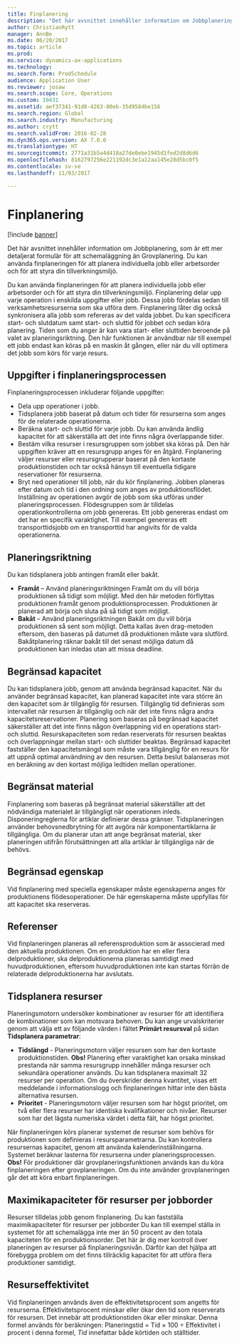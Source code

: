 ```yaml
---
title: Finplanering
description: "Det här avsnittet innehåller information om Jobbplanering, som är ett mer detaljerat formulär för att schemaläggning än Grovplanering. Du kan använda finplaneringen för att planera individuella jobb eller arbetsorder och för att styra din tillverkningsmiljö."
author: ChristianRytt
manager: AnnBe
ms.date: 06/20/2017
ms.topic: article
ms.prod: 
ms.service: dynamics-ax-applications
ms.technology: 
ms.search.form: ProdSchedule
audience: Application User
ms.reviewer: josaw
ms.search.scope: Core, Operations
ms.custom: 19431
ms.assetid: aef37341-91d8-4263-80eb-35d9584be156
ms.search.region: Global
ms.search.industry: Manufacturing
ms.author: crytt
ms.search.validFrom: 2016-02-28
ms.dyn365.ops.version: AX 7.0.0
ms.translationtype: HT
ms.sourcegitcommit: 2771a31b5a4d418a27de0ebe1945d1fed2d8d6d6
ms.openlocfilehash: 8162797256e221192dc3e1a12aa145e28d5bc0f5
ms.contentlocale: sv-se
ms.lasthandoff: 11/03/2017

---
```


# <a name="job-scheduling"></a>Finplanering

[!include [banner](../includes/banner.md)]

Det här avsnittet innehåller information om Jobbplanering, som är ett mer detaljerat formulär för att schemaläggning än Grovplanering. Du kan använda finplaneringen för att planera individuella jobb eller arbetsorder och för att styra din tillverkningsmiljö.

Du kan använda finplaneringen för att planera individuella jobb eller arbetsorder och för att styra din tillverkningsmiljö. Finplanering delar upp varje operation i enskilda uppgifter eller jobb. Dessa jobb fördelas sedan till verksamhetsresurserna som ska utföra dem. Finplanering låter dig också synkronisera alla jobb som refereras av det valda jobbet. Du kan specificera start- och slutdatum samt start- och sluttid för jobbet och sedan köra planering. Tiden som du anger är kan vara start- eller sluttiden beroende på valet av planeringsriktning. Den här funktionen är användbar när till exempel ett jobb endast kan köras på en maskin åt gången, eller när du vill optimera det jobb som körs för varje resurs.

## <a name="tasks-in-the-job-scheduling-process"></a>Uppgifter i finplaneringsprocessen
Finplaneringsprocessen inkluderar följande uppgifter:

-   Dela upp operationer i jobb.
-   Tidsplanera jobb baserat på datum och tider för resurserna som anges för de relaterade operationerna.
-   Beräkna start- och sluttid för varje jobb. Du kan använda ändlig kapacitet för att säkerställa att det inte finns några överlappande tider.
-   Bestäm vilka resurser i resursgruppen som jobbet ska köras på. Den här uppgiften kräver att en resursgrupp anges för en åtgärd. Finplanering väljer resurser eller resursgrupperar baserat på den kortaste produktionstiden och tar också hänsyn till eventuella tidigare reservationer för resurserna.
-   Bryt ned operationer till jobb, när du kör finplanering. Jobben planeras efter datum och tid i den ordning som anges av produktionsflödet. Inställning av operationen avgör de jobb som ska utföras under planeringsprocessen. Flödesgruppen som är tilldelas operationkontrollerna om jobb genereras. Ett jobb genereras endast om det har en specifik varaktighet. Till exempel genereras ett transporttidsjobb om en transporttid har angivits för de valda operationerna.

## <a name="scheduling-direction"></a>Planeringsriktning
Du kan tidsplanera jobb antingen framåt eller bakåt.

-   **Framåt** – Använd planeringsriktningen Framåt om du vill börja produktionen så tidigt som möjligt. Med den här metoden förflyttas produktionen framåt genom produktionsprocessen. Produktionen är planerad att börja och sluta på så tidigt som möjligt.
-   **Bakåt** – Använd planeringsriktningen Bakåt om du vill börja produktionen så sent som möjligt. Detta kallas även drag-metoden eftersom, den baseras på datumet då produktionen måste vara slutförd. Bakåtplanering räknar bakåt till det senast möjliga datum då produktionen kan inledas utan att missa deadline.

## <a name="finite-capacity"></a>Begränsad kapacitet
Du kan tidsplanera jobb, genom att använda begränsad kapacitet. När du använder begränsad kapacitet, kan planerad kapacitet inte vara större än den kapacitet som är tillgänglig för resursen. Tillgänglig tid definieras som intervallet när resursen är tillgänglig och när det inte finns några andra kapacitetsreservationer. Planering som baseras på begränsad kapacitet säkerställer att det inte finns någon överlappning vid en operations start- och sluttid. Resurskapaciteten som redan reserverats för resursen beaktas och överlappningar mellan start- och sluttider beaktas. Begränsad kapacitet fastställer den kapacitetsmängd som måste vara tillgänglig för en resurs för att uppnå optimal användning av den resursen. Detta beslut balanseras mot en beräkning av den kortast möjliga ledtiden mellan operationer.

## <a name="finite-materials"></a>Begränsat material
Finplanering som baseras på begränsat material säkerställer att det nödvändiga materialet är tillgängligt när operationen inleds. Disponeringreglerna för artiklar definierar dessa gränser. Tidsplaneringen använder behovsnedbrytning för att avgöra när komponentartiklarna är tillgängliga. Om du planerar utan att ange begränsat material, sker planeringen utifrån förutsättningen att alla artiklar är tillgängliga när de behövs.

## <a name="finite-properties"></a>Begränsad egenskap
Vid finplanering med speciella egenskaper måste egenskaperna anges för produktionens flödesoperationer. De här egenskaperna måste uppfyllas för att kapacitet ska reserveras.

## <a name="references"></a>Referenser
Vid finplaneringen planeras all referensproduktion som är associerad med den aktuella produktionen. Om en produktion har en eller flera delproduktioner, ska delproduktionerna planeras samtidigt med huvudproduktionen, eftersom huvudproduktionen inte kan startas förrän de relaterade delproduktionerna har avslutats.

## <a name="schedule-resources"></a>Tidsplanera resurser
Planeringsmotorn undersöker kombinationer av resurser för att identifiera de kombinationer som kan motsvara behoven. Du kan ange urvalskriterier genom att välja ett av följande värden i fältet **Primärt resursval** på sidan **Tidsplanera parametrar**:

-   **Tidslängd** - Planeringsmotorn väljer resursen som har den kortaste produktionstiden. **Obs!** Planering efter varaktighet kan orsaka minskad prestanda när samma resursgrupp innehåller många resurser och sekundära operationer används. Du kan tidsplanera maximalt 32 resurser per operation. Om du överskrider denna kvantitet, visas ett meddelande i informationslogg och finplaneringen hittar inte den bästa alternativa resursen.
-   **Prioritet** - Planeringsmotorn väljer resursen som har högst prioritet, om två eller flera resurser har identiska kvalifikationer och nivåer. Resurser som har det lägsta numeriska värdet i detta fält, har högst prioritet.

När finplaneringen körs planerar systemet de resurser som behövs för produktionen som definieras i resursparametrarna. Du kan kontrollera resursernas kapacitet, genom att använda kalenderinställningarna. Systemet beräknar lasterna för resurserna under planeringsprocessen. **Obs!** För produktioner där grovplaneringsfunktionen används kan du köra finplaneringen efter grovplaneringen. Om du inte använder grovplaneringen går det att köra enbart finplaneringen.

## <a name="maximum-capacities-for-resources-per-job-order"></a>Maximikapaciteter för resurser per jobborder
Resurser tilldelas jobb genom finplanering. Du kan fastställa maximikapaciteter för resurser per jobborder Du kan till exempel ställa in systemet för att schemalägga inte mer än 50 procent av den totala kapaciteten för en produktionsorder. Det här är dig mer kontroll över planeringen av resurser på finplaneringsnivån. Därför kan det hjälpa att förebygga problem om det finns tillräcklig kapacitet för att utföra flera produktioner samtidigt.

## <a name="resource-efficiency"></a>Resurseffektivitet
Vid finplaneringen används även de effektivitetsprocent som angetts för resurserna. Effektivitetsprocent minskar eller ökar den tid som reserverats för resursen. Det innebär att produktionstiden ökar eller minskar. Denna formel används för beräkningen: Planeringstid = Tid × 100 ÷ Effektivitet i procent i denna formel, *Tid* innefattar både körtiden och ställtider.




